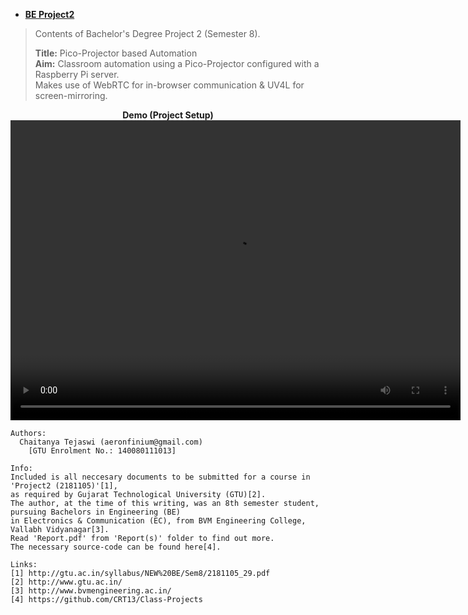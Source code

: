 - [__BE Project2__](BE%20Project2)
> Contents of Bachelor's Degree Project 2 (Semester 8). <br>
>
> __Title:__ Pico-Projector based Automation <br>
> __Aim:__ Classroom automation using a Pico-Projector configured with a Raspberry Pi server.<br>
> Makes use of WebRTC for in-browser communication & UV4L for screen-mirroring.

<center>
    <b>Demo (Project Setup)</b><br>
    <video src="BE Project2/PPTs/setup.mp4" width="720" height="480" controls preload></video>
</center>

```
Authors:
  Chaitanya Tejaswi (aeronfinium@gmail.com)
    [GTU Enrolment No.: 140080111013]

Info:
Included is all neccesary documents to be submitted for a course in 'Project2 (2181105)'[1],
as required by Gujarat Technological University (GTU)[2].
The author, at the time of this writing, was an 8th semester student, pursuing Bachelors in Engineering (BE)
in Electronics & Communication (EC), from BVM Engineering College, Vallabh Vidyanagar[3].
Read 'Report.pdf' from 'Report(s)' folder to find out more.
The necessary source-code can be found here[4].

Links:
[1] http://gtu.ac.in/syllabus/NEW%20BE/Sem8/2181105_29.pdf
[2] http://www.gtu.ac.in/
[3] http://www.bvmengineering.ac.in/
[4] https://github.com/CRT13/Class-Projects
```